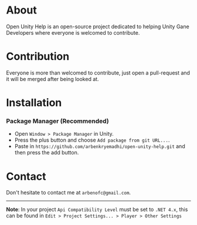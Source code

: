 # About
Open Unity Help is an open-source project dedicated to helping Unity Gane Developers where everyone is welcomed to contribute.

# Contribution
Everyone is more than welcomed to contribute, just open a pull-request and it will be merged after being looked at.

# Installation
### Package Manager (Recommended)
- Open `Window > Package Manager` in Unity.
- Press the plus button and choose `Add package from git URL...`.
- Paste in `https://github.com/arbenkryemadhi/open-unity-help.git` and then press the add button.

# Contact
Don't hesitate to contact me at `arbenofc@gmail.com`.

***
__Note__: In your project `Api Compatibility Level` must be set to `.NET 4.x`, this can be found in `Edit > Project Settings... > Player > Other Settings`
